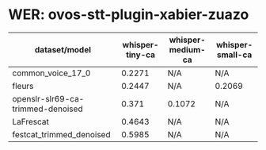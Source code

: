 
# WER: ovos-stt-plugin-xabier-zuazo
|dataset/model|whisper-tiny-ca|whisper-medium-ca|whisper-small-ca|
|-|-|-|-|
| common_voice_17_0 | 0.2271 | N/A | N/A |
| fleurs | 0.2447 | N/A | 0.2069 |
| openslr-slr69-ca-trimmed-denoised | 0.371 | 0.1072 | N/A |
| LaFrescat | 0.4643 | N/A | N/A |
| festcat_trimmed_denoised | 0.5985 | N/A | N/A |